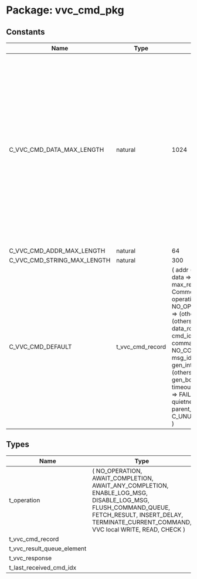 # Package: vvc_cmd_pkg
## Constants
| Name                        | Type             | Value                                                                                                                                                                                                                                                                                                                                                                                                                                                                                                                                                                                                                                                                                                                                                                                                             | Description                                                                                                                                                                                                                 |
| --------------------------- | ---------------- | ----------------------------------------------------------------------------------------------------------------------------------------------------------------------------------------------------------------------------------------------------------------------------------------------------------------------------------------------------------------------------------------------------------------------------------------------------------------------------------------------------------------------------------------------------------------------------------------------------------------------------------------------------------------------------------------------------------------------------------------------------------------------------------------------------------------- | --------------------------------------------------------------------------------------------------------------------------------------------------------------------------------------------------------------------------- |
| C_VVC_CMD_DATA_MAX_LENGTH   | natural          |  1024                                                                                                                                                                                                                                                                                                                                                                                                                                                                                                                                                                                                                                                                                                                                                                                                             | You can create VVCs with smaller sizes than these constants, but not larger.For example, given a VVC with parallel data bus and address bus, constraints should be added for maximum data lengthand address length Example: |
| C_VVC_CMD_ADDR_MAX_LENGTH   | natural          |  64                                                                                                                                                                                                                                                                                                                                                                                                                                                                                                                                                                                                                                                                                                                                                                                                               |                                                                                                                                                                                                                             |
| C_VVC_CMD_STRING_MAX_LENGTH | natural          |  300                                                                                                                                                                                                                                                                                                                                                                                                                                                                                                                                                                                                                                                                                                                                                                                                              |                                                                                                                                                                                                                             |
| C_VVC_CMD_DEFAULT           | t_vvc_cmd_record |  (     addr                      => (others => '0'),     data                      => (others => '0'),     max_receptions            => 1,     -- Common VVC fields     operation                 => NO_OPERATION,     proc_call                 => (others => NUL),     msg                       => (others => NUL),     data_routing              => NA,     cmd_idx                   => 0,     command_type              => NO_COMMAND_TYPE,     msg_id                    => NO_ID,     gen_integer_array         => (others => -1),     gen_boolean               => false,     timeout                   => 0 ns,     alert_level               => FAILURE,     delay                     => 0 ns,     quietness                 => NON_QUIET,     parent_msg_id_panel       => C_UNUSED_MSG_ID_PANEL   ) |                                                                                                                                                                                                                             |
## Types
| Name                       | Type                                                                                                                                                                                                                                               | Description |
| -------------------------- | -------------------------------------------------------------------------------------------------------------------------------------------------------------------------------------------------------------------------------------------------- | ----------- |
| t_operation                | (     NO_OPERATION,     AWAIT_COMPLETION,     AWAIT_ANY_COMPLETION,     ENABLE_LOG_MSG,     DISABLE_LOG_MSG,     FLUSH_COMMAND_QUEUE,     FETCH_RESULT,     INSERT_DELAY,     TERMINATE_CURRENT_COMMAND,      VVC local     WRITE, READ, CHECK   ) |             |
| t_vvc_cmd_record           |                                                                                                                                                                                                                                                    |             |
| t_vvc_result_queue_element |                                                                                                                                                                                                                                                    |             |
| t_vvc_response             |                                                                                                                                                                                                                                                    |             |
| t_last_received_cmd_idx    |                                                                                                                                                                                                                                                    |             |
